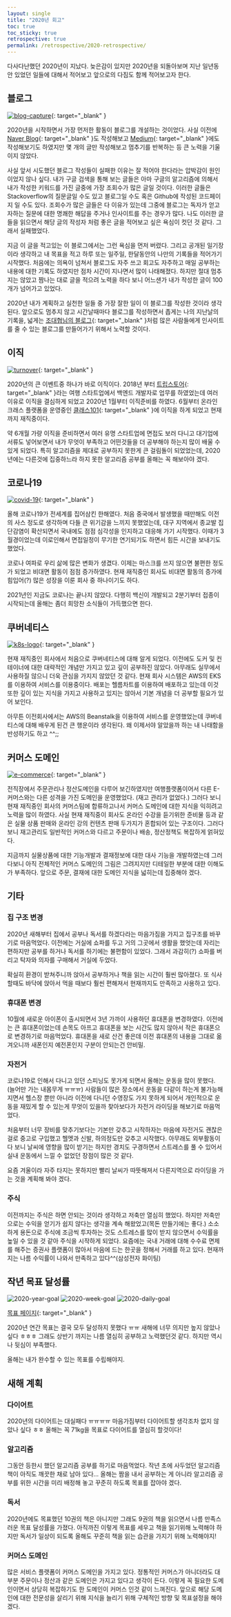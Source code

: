 ```yaml
---
layout: single
title: "2020년 회고"
toc: true
toc_sticky: true
retrospective: true
permalink: /retrospective/2020-retrospective/
---
```


다사다난했던 2020년이 지났다. 늦은감이 있지만 2020년을 되돌아보며 지난 일년동안 있었던 일들에 대해서 적어보고 앞으로의 다짐도 함께 적어보고자 한다.

## 블로그

[![blog-capture](/assets/images/retrospective/blog-capture.png)](https://veluxer62.github.io/){: target="\_blank" }

2020년을 시작하면서 가장 먼저한 활동이 블로그를 개설하는 것이었다. 사실 이전에 [Naver Blog](https://blog.naver.com/){: target="\_blank" }도 작성해보고 [Medium](https://medium.com/){: target="\_blank" }에도 작성해보기도 하였지만 몇 개의 글만 작성해보고 멈추기를 반복하는 등 큰 노력을 기울이지 않았다.

사실 앞서 시도했던 블로그 작성들이 실패한 이유는 잘 적어야 한다라는 압박감이 원인이었지 않나 싶다. 내가 구글 검색을 통해 보는 글들은 아마 구글의 알고리즘에 의해서 내가 작성한 키워드를 가진 글중에 가장 조회수가 많은 글일 것이다. 이러한 글들은 Stackoverflow의 질문글일 수도 있고 블로그일 수도 혹은 Github에 작성된 코드페이지 일 수도 있다. 조회수가 많은 글들은 다 이유가 있는데 그중에 블로그는 독자가 얻고자하는 질문에 대한 명쾌한 해답을 주거나 인사이트를 주는 경우가 많다. 나도 이러한 글들을 읽으면서 해당 글의 작성자 처럼 좋은 글을 적어보고 싶은 욕심이 컷던 것 같다. 그래서 실패했었다.

지금 이 글을 적고있는 이 블로그에서는 그런 욕심을 먼저 버렸다. 그리고 공개된 일기장이라 생각하고 내 목표을 적고 하루 또는 일주일, 한달동안의 나만의 기록들을 적어가기 시작했다. 처음에는 의욕이 넘쳐서 블로그도 자주 쓰고 회고도 자주하고 매일 공부하는 내용에 대한 기록도 하였지만 점차 시간이 지나면서 많이 나태해졌다. 하지만 절대 멈추지는 않았고 짬나는 대로 글을 적으려 노력을 하다 보니 어느샌가 내가 작성한 글이 100개가 넘어가고 있었다.

2020년 내가 계획하고 실천한 일들 중 가장 잘한 일이 이 블로그를 작성한 것이라 생각된다. 앞으로도 멈추지 않고 시간날때마다 블로그를 작성하면서 좁게는 나의 지난날의 기록을, 넓게는 [조대협님의 블로그](https://bcho.tistory.com/){: target="\_blank" }처럼 많은 사람들에게 인사이트를 줄 수 있는 블로그를 만들어가기 위해서 노력할 것이다.

## 이직

[![turnover](/assets/images/retrospective/turnover.png)](https://class101.net/){: target="\_blank" }

2020년의 큰 이벤트중 하나가 바로 이직이다. 2018년 부터 [트립스토어](https://www.tripstore.kr/){: target="\_blank" }라는 여행 스타트업에서 백엔드 개발자로 업무를 하였었는데 여러 이유로 이직을 결심하게 되었고 2020년 1월부터 이직준비를 하였다. 6월부터 온라인 크래스 플랫폼을 운영중인 [클래스101](https://class101.net/){: target="\_blank" }에 이직을 하게 되었고 현재까지 재직중이다.

약 6개월 가량 이직을 준비하면서 여러 유명 스타트업에 면접도 보러 다니고 대기업에 서류도 넣어보면서 내가 무엇이 부족하고 어떤것들을 더 공부해야 하는지 많이 배울 수 있게 되었다. 특히 알고리즘을 제대로 공부하지 못한게 큰 걸림돌이 되었었는데, 2020년에는 다른것에 집중하느라 하지 못한 알고리즘 공부를 올해는 꼭 해보아야 겠다.

## 코로나19

[![covid-19](/assets/images/retrospective/covid-19.jpg)](https://en.wikipedia.org/wiki/COVID-19_pandemic){: target="\_blank" }

올해 코로나19가 전세계를 집어삼킨 한해였다. 처음 중국에서 발생했을 때만해도 이전의 사스 정도로 생각하며 다들 큰 위기감을 느끼지 못했었는데, 대구 지역에서 종교발 집단감염이 확산되면서 국내에도 점점 심각성을 인지하고 대응해 가기 시작했다. 이때가 3월경이었는데 이로인해서 면접일정이 무기한 연기되기도 하면서 힘든 시간을 보내기도 했었다.

코로나 여파로 우리 삶에 많은 변화가 생겼다. 이제는 마스크를 쓰지 않으면 불편한 정도가 되었고 비대면 활동이 점점 증가하였다. 현재 재직중인 회사도 비대면 활동의 증가에 힘입어(?) 많은 성장을 이룬 회사 중 하나이기도 하다.

2021년인 지금도 코로나는 끝나지 않았다. 다행히 백신이 개발되고 2분기부터 접종이 시작되는데 올해는 좀더 희망찬 소식들이 가득했으면 한다.

## 쿠버네티스

[![k8s-logo](/assets/images/retrospective/k8s-logo.png)](https://kubernetes.io/){: target="\_blank" }

현재 재직중인 회사에서 처음으로 쿠버네티스에 대해 알게 되었다. 이전에도 도커 및 컨테이너에 대한 대략적인 개념만 가지고 있고 깊이 공부하진 않았다. 아무래도 실무에서 사용하질 않으니 더욱 관심을 가지지 않았던 것 같다. 현재 회사 시스템은 AWS의 EKS를 이용하여 서비스를 이용중이다. 배포는 헬름차트를 이용하여 배포하고 있는데 이것 또한 깊이 있는 지식을 가지고 사용하고 있지는 않아서 기본 개념을 더 공부할 필요가 있어 보인다.

아무튼 이전회사에서는 AWS의 Beanstalk을 이용하여 서비스를 운영했었는데 쿠버네티스에 대해 배우게 된건 큰 행운이라 생각된다. 왜 이제서야 알았을까 하는 내 나태함을 반성하기도 하고 ^^;;

## 커머스 도메인

[![e-commerce](/assets/images/retrospective/e-commerce.png)](https://ko.wikipedia.org/wiki/%EC%86%8C%EC%85%9C_%EC%BB%A4%EB%A8%B8%EC%8A%A4){: target="\_blank" }

전직장에서 주문관리나 정산도메인을 다루어 보긴하였지만 여행플랫폼이어서 다른 E-커머스와는 다른 성격을 가진 도메인을 운영했었다. (재고 관리가 없었다.) 그러다 보니 현재 재직중인 회사의 커머스팀에 합류하고나서 커머스 도메인에 대한 지식을 익히려고 노력을 많이 하였다. 사실 현재 재직중이 회사도 온라인 수강을 듣기위한 준비물 등과 같은 실물 상품 판매와 온라인 강의 컨텐츠 판매 두가지가 혼합되어 있는 구조이다. 그러다보니 재고관리도 일반적인 커머스와 다르고 주문이나 배송, 정산정책도 복잡하게 얽혀있다.

지금까지 실물상품에 대한 기능개발과 결재정보에 대한 대사 기능을 개발하였는데 그러다보니 아직 전체적인 커머스 도메인의 그림은 그려지지만 디테일한 부분에 대한 이해도가 부족하다. 앞으로 주문, 결재에 대한 도메인 지식을 넓히는데 집중해야 겠다.

## 기타

### 집 구조 변경

2020년 새해부터 집에서 공부나 독서를 하겠다라는 마음가짐을 가지고 집구조를 바꾸기로 마음먹었다. 이전에는 거실에 쇼파를 두고 거의 그곳에서 생활을 했엇는데 자리는 편하지만 공부를 하거나 독서를 하기에는 불편함이 있었다. 그래서 과감히(?) 쇼파를 버리고 탁자와 의자를 구매해서 거실에 두었다.

확실히 환경이 받쳐주니까 앉아서 공부하거나 책을 읽는 시간이 훨씬 많아졌다. 또 식사할때도 바닥에 앉아서 먹을 때보다 훨씬 편해져서 현재까지도 만족하고 사용하고 있다.

### 휴대폰 변경

10월에 새로운 아이폰이 출시되면서 3년 가까이 사용하던 휴대폰을 변경하였다. 이전에는 큰 휴대폰이었는데 손목도 아프고 휴대폰을 보는 시간도 많지 않아서 작은 휴대폰으로 변경하기로 마음먹었다. 휴대폰을 새로 산건 좋은데 이전 휴대폰의 내용을 그대로 옮겨오니까 새폰인지 예전폰인지 구분이 안되는건 안비밀.

### 자전거

코로나19로 인해서 다니고 있던 스피닝도 못가게 되면서 올해는 운동을 많이 못했다. (늘어만 가는 내몸무게 ㅠㅠㅠ) 사람들이 많은 장소에서 운동을 다같이 하는게 불가능해 지면서 헬스장 뿐만 아니라 이전에 다니던 수영장도 가지 못하게 되어서 개인적으로 운동을 재밌게 할 수 있는게 무엇이 있을까 찾아보다가 자전거 라이딩을 해보기로 마음먹었다.

처음부터 너무 장비를 맞추기보다는 기본만 갖추고 시작하자는 마음에 자전거도 괜찮은걸로 중고로 구입했고 헬멧과 신발, 하의정도만 갖추고 시작했다. 아무래도 외부활동이다 보니 날씨에 영향을 많이 받기는 하지만 경치도 구경하면서 스트레스를 풀 수 있어서 실내 운동에서 느낄 수 없었던 장점이 많은 것 같다.

요즘 겨울이라 자주 타지는 못하지만 빨리 날씨가 따뜻해져서 다른지역으로 라이딩을 가는 것을 계획해 봐야 겠다.

### 주식

이전까지는 주식은 하면 안되는 것이라 생각하고 저축만 열심히 했었다. 하지만 저축만으로는 수익을 얻기가 쉽지 않다는 생각을 계속 해왔었고(목돈 만들기에는 좋다.) 소소하게 용돈으로 주식에 조금씩 투자하는 것도 스트레스를 많이 받지 않으면서 수익률을 높일 수 있을 것 같아 주식을 시작하게 되었다. 요즘에는 국내 거래에 대해 수수료 면제를 해주는 증권사 플랫폼이 많아서 마음에 드는 한곳을 정해서 거래를 하고 있다. 현재까지는 나름 수익률이 나와서 만족하고 있다^^(삼성전자 화이팅)

## 작년 목표 달성률

![2020-year-goal](/assets/images/retrospective/2020-year-goal.png)
![2020-week-goal](/assets/images/retrospective/2020-week-goal.png)
![2020-daily-goal](/assets/images/retrospective/2020-daily-goal.png)

[목표 페이지](https://veluxer62.github.io/goal/){: target="\_blank" }

2020년 연간 목표는 결국 모두 달성하지 못했다 ㅠㅠ 새해에 너무 의지만 높지 않았나 싶다 ㅎㅎㅎ 그래도 상반기 까지는 나름 열심히 공부하고 노력했던것 같다. 하지만 역시나 뒷심이 부족했다.

올해는 내가 완수할 수 있는 목표를 수립해야지.

## 새해 계획

### 다이어트

2020년의 다이어트는 대실패다 ㅠㅠㅠㅠ 마음가짐부터 다이어트할 생각조차 없지 않았나 싶다 ㅎㅎ 올해는 꼭 71kg을 목표로 다이어트를 열심히 할것이다!

### 알고리즘

그동안 등한시 했던 알고리즘 공부를 하기로 마음먹었다. 작년 초에 사두었던 알고리즘 책이 아직도 깨끗한 채로 남아 있다... 올해는 짬을 내서 공부하는 게 아니라 알고리즘 공부를 위한 시간을 미리 배정해 놓고 꾸준히 하도록 목표를 잡아야 겠다.

### 독서

2020년에도 목표했던 10권의 책은 아니지만 그래도 9권의 책을 읽으면서 나름 만족스러운 목표 달성률을 가졌다. 아직까진 이렇게 목표를 세우고 책을 읽기위해 노력해야 하지만 독서가 일상이 되도록 올해도 꾸준히 책을 읽는 습관을 가지기 위해 노력해야지!

### 커머스 도메인

많은 서비스 플랫폼이 커머스 도메인을 가지고 있다. 정통적인 커머스가 아니더라도 대부분 주문이나 정산과 같은 도메인은 가지고 있다고 생각이 든다. 이렇게 꼭 필요한 도메인이면서 상당히 복잡하기도 한 도메인이 커머스 인것 같이 느껴진다. 앞으로 해당 도메인에 대한 전문성을 살리기 위해 지식을 늘리기 위해 구체적인 방향 및 목표설정을 해야 겠다.
